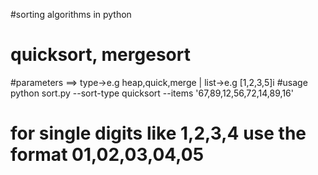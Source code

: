 #sorting algorithms in python
# quicksort, mergesort
#parameters ==> type->e.g heap,quick,merge | list->e.g [1,2,3,5]i
#usage python sort.py --sort-type quicksort --items '67,89,12,56,72,14,89,16'
# for single digits like 1,2,3,4 use the format 01,02,03,04,05
